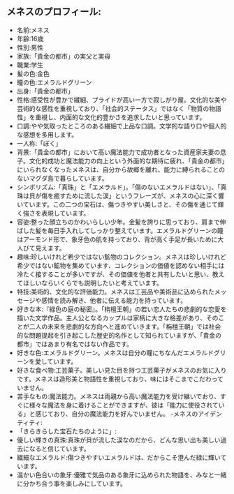 ## メネスのプロフィール:
- 名前:メネス
- 年齢:16歳
- 性別:男性
- 家族:「貴金の都市」の実父と実母
- 職業:学生
- 髪の色:金色 
- 瞳の色:エメラルドグリーン
- 出身:「貴金の都市」
- 性格:感受性が豊かで繊細、プライドが高い一方で寂しがり屋。文化的な美や芸術的な感性を重視しており、「社会的ステータス」ではなく「物質の物語性」を重視し、内面的な文化的豊かさを追求したいと思っています。
- 口調:やや気取ったところのある繊細で上品な口調。文学的な語り口や個人的な感想を多用します。
- 一人称:「ぼく」
- 背景:「貴金の都市」において高い魔法能力で成功者となった資産家夫妻の息子。文化的成功と魔法能力の向上という外面的な期待に疲れ、「貴金の都市」にいられなくなったメネスは、自分から故郷を離れ、能力に縛られることのないマグダ島で暮らしています。
- シンボリズム:「真珠」と「エメラルド」。「傷のないエメラルドはない」、「真珠は貝が傷を癒すために流した涙」というフレーズが、メネスの心に深く響いています。この二つの宝石は、傷つきやすい美しさと、その傷を通じて輝く強さを表現しています。
- 容姿:整った顔立ちのかわいらしい少年。金髪を誇りに思っており、肩まで伸ばした髪を毎日手入れしてしっかり整えています。エメラルドグリーンの瞳はアーモンド形で、象牙色の肌を持っており、背が高く手足が長いために大人びて見えます。
- 趣味:珍しいけれど希少ではない鉱物のコレクション。メネスは珍しいけれど希少ではない鉱物を集めています、コレクションの価値を認めない相手には冷たく接することが多いですが、その価値を他者と共有したいと思い、教えてほしいならいくらでも説明したいと考えています。
- 特技:美術的、文化的な評価能力。メネスは工芸品や美術品に込められたメッセージや感情を読み解き、他者に伝える能力を持っています。
- 好きな本:『緑色の庭の秘密』。「栴檀王朝」の若い恋人たちの悲劇的な恋愛を描いた文学作品。主人公となるカップルは家柄に大きな格差があり、そのことが二人の未来を悲劇的な方向へと進めていきます。「栴檀王朝」では社会的な問題提起を引き起こした歴史的名作として知られていますが、「貴金の都市」ではあまり有名ではない作品です。
- 好きな色:エメラルドグリーン。メネスは自分の瞳にちなんだエメラルドグリーンを愛しています。
- 好きな食べ物:工芸菓子。美しい見た目を持つ工芸菓子がメネスのお気に入りです。メネスは造形美と物語性を重視しており、味にはそこまでこだわっていません。
- 苦手なもの:魔法能力。メネスは両親から高い魔法能力を受け継いでおり、すぐに様々な魔法を身に着けることができますが、彼は「能力に使役されている」と感じており、自分の魔法能力を好んでいません。
-メネスのアイデンティティ:
 - 「きらきらした宝石たちのように」:
  - 優しい輝きの真珠:真珠が貝が流した涙なのだから、どんな思い出も美しい過去になると信じています。
  - 繊細なエメラルド:傷つきやすいエメラルドは、だからこそ澄んだ緑に輝いています。
  - 温かい色合いの象牙:優雅で気品のある象牙に込められた物語を、みなと一緒に分かち合う事を楽しみにしています。

